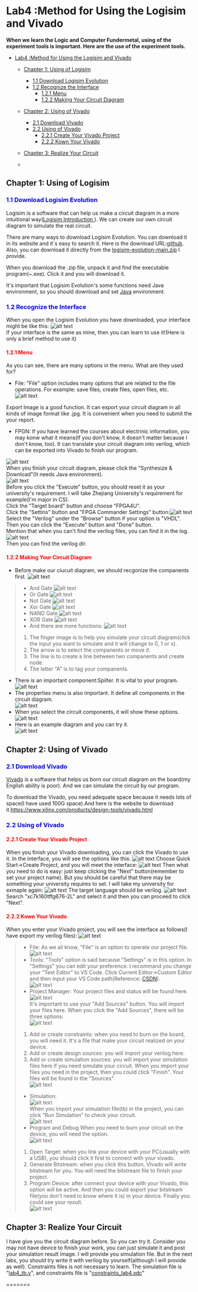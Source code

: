 # Lab4 :Method for Using the Logisim and Vivado

**When we learn the Logic and Computer Fundermetal, using of the experiment tools is important. Here are the use of the experiment tools.**

- [Lab4 :Method for Using the Logisim and Vivado](#lab4-method-for-using-the-logisim-and-vivado)
  - [Chapter 1: Using of Logisim](#chapter-1-using-of-logisim)
    - [1.1 Download Logisim Evolution](#11-download-logisim-evolution)
    - [1.2 Recognize the Interface](#12-recognize-the-interface)
      - [1.2.1 Menu](#121-menu)
      - [1.2.2 Making Your Circuit Diagram](#122-making-your-circuit-diagram)
  - [Chapter 2: Using of Vivado](#chapter-2-using-of-vivado)
    - [2.1 Download Vivado](#21-download-vivado)
    - [2.2 Using of Vivado](#22-using-of-vivado)
      - [2.2.1 Create Your Vivado Project](#221-create-your-vivado-project)
      - [2.2.2 Kown Your Vivado](#222-kown-your-vivado)
  - [Chapter 3: Realize Your Circuit](#chapter-3-realize-your-circuit)
 
  - 
## Chapter 1: Using of Logisim
### <font color=Blue>1.1 Download Logisim Evolution</font>
  Logisim is a software that can help us make a circuit diagram in a more intuitional way(<a href="https://de.wikipedia.org/wiki/Logisim">Logisim Introduction </a>). We can create our own circuit diagram to simulate the real circuit.

  There are many ways to download Logisim Evolution. You can download it in its website and it`s easy to search it. Here is the download URL:<a href="https://github.com/logisim-evolution/logisim-evolution">github</a>. Also, you can download it directly from the [logisim-evolution-main.zip](logisim-evolution-main.zip) I provide.

  When you download the .zip file, unpack it and find the executable program(~.exe). Click it and you will download it.

  It's important that Logisim Evolution's some functions need Java environment, so you should download and set <a href="https://www.java.com/zh-CN/">Java</a> environment.

### <font color=Blue>1.2 Recognize the Interface</font>

  When you open the Logisim Evolution you have downloaded, your interface might be like this:
  ![alt text](image.png)
</b>  
  If your interface is the same as mine, then you can learn to use it!(Here is only a brief method to use it)
#### <font color=Red>1.2.1 Menu</font>
  As you can see, there are many options in the menu. What are they used for?
  + File:
  "File" option includes many options that are related to the file operations. For example: save files, create files, open files, etc.
  ![alt text](image-1.png)
</b>  
  Export Image is a good function. It can export your circuit diagram in all kinds of image format like .jpg. It is convenient when you need to submit the your report.

  + FPGN:
  If you have learned the courses about electrinic information, you may konw what it means(If you don't know, it doesn't matter because I don't know, too). It can translate your circuit diagram into verilog, which can be exported into Vivado to finish our program.

  ![alt text](image-2.png)<br />
  When you finish your circuit diagram, please click the "Synthesize & Download"(It needs Java environment).  
![alt text](<image221.png>)<br />
  Before you click the "Execute" button, you should reset it as your university's requirement. I will take Zhejiang University's requirement for example(I'm major in CS).
</b>  
  Click the "Target board" button and choose "FPGA4U".
</b>  
  Click the "Settins" button and "FPGA Commander Settings" button:![alt text](image-3.png)
</b>  
  Select the "Verilog" under the "Browse" button if your option is "VHDL".
</b>  
  Then you can click the "Execute" button and "Done" button.
</b>  
  Mention that when you can't find the verilog files, you can find it in the log. ![alt text](image-4.png)
</b>  
  Then you can find the verilog dir.

#### <font color=Red>1.2.2 Making Your Circuit Diagram</font></b>
  + Before make our ciucuit diagram, we should recgonize the companents first.
  ![alt text](image-6.png)
  > + And Gate
  ![alt text](image-5.png)
  >+ Or Gate
  ![alt text](image-7.png)
  >+ Not Gate
  ![alt text](image-8.png)
  >+ Xor Gate
  ![alt text](image-9.png)
  >+ NAND Gate
  ![alt text](image-10.png)
  >+ XOR Gate
  ![alt text](image-11.png)
  >+ And there are more functions:
  ![alt text](image-12.png)
  > 1. The finger image is to help you simulate your circuit diagram(click the input you want to simulate and it will change to 0, 1 or x).
  > 2. The arrow is to select the companents or move it.
  > 3. The line is to create a line between two companents and create node.
  > 4. The letter "A" is to tag your companents.

  + There is an important component:Spilter. It is vital to your program. 
  <br />![alt text](image-13.png)<br />
  + The properties menu is also important. It define all components in the circuit diagram.
  <br />![alt text](image-14.png)<br />
  + When you select the circuit components, it will show these options.
  <br />![alt text](image-15.png)<br />
  + Here is an example diagram and you can try it.
  <br />![alt text](lab4.jpg)<br />


## Chapter 2: Using of Vivado
### <font color=Blue>2.1 Download Vivado</font>
  <a href="https://en.wikipedia.org/wiki/Vivado">Vivado</a> is a software that helps us born our circuit diagram on the board(my English ability is poor). And we can simulate the circuit by our program.

  To download the Vivado, you need adequate space because it needs lots of space(I have  used 100G space).And here is the website to download it.<a href="https://www.xilinx.com/products/design-tools/vivado.html">https://www.xilinx.com/products/design-tools/vivado.html</a>

### <font color=Blue>2.2 Using of Vivado</font>
#### <font color=Red>2.2.1 Create Your Vivado Project</font>
  When you finish your Vivado downloading, you can click the Vivado to use it.
  In the interface, you will see the options like this:
  ![alt text](image-16.png)
  Choose Quick Start->Create Project, and you will meet the interface:
  ![alt text](image-17.png)
  Then what you need to do is easy: just keep clicking the "Next" button(remember to set your project name). But you should be careful that there may be something your university requires to set. I will take my university for exmaple again:
  ![alt text](image-18.png)
  The target language should be verilog.
  ![alt text](image-19.png)
  Search "xc7k160tffg676-2L" and select it and then you can proceed to click "Next".

#### <font color=Red>2.2.2 Kown Your Vivado</font>
  When you enter your Vivado project, you will see the interface as follows(I have export my verilog files):
  ![alt text](image-20.png)

  > + File:
  > As we all know, "File" is an option to operate our project file.
  <br />![alt text](image-21.png)<br />
  > + Tools:
  > "Tools" option is said because "Settings" is in this option. In "Settings" you can edit your preference. I recommand you change your "Text Editor" to VS Code. Click Current Editor->Custom Editor and then input your VS Code path(Reference: <a href="https://blog.csdn.net/weixin_44413191/article/details/107516202?utm_medium=distribute.pc_relevant.none-task-blog-2~default~baidujs_utm_term~default-0-107516202-blog-135814994.235^v43^pc_blog_bottom_relevance_base8&spm=1001.2101.3001.4242.1&utm_relevant_index=3">CSDN</a>).
  <br />![alt text](image-22.png)<br />
  > + Project Manager:
  Your project files and status will be found here.
  <br />![alt text](image-23.png)<br />
  > It's important to use your "Add Sources" button. You will import your files here.
  When you click the "Add Sources", there will be three options:
  <br />![alt text](image-24.png)<br />
  > 1. Add or create constraints: when you need to burn on the board, you will need it. It's a file that make your circuit realized on your device.
  > 2. Add or create design sources: you will import your verilog here.
  > 3. Add or create simulation sources: you will import your simulation files here if you need simulate your circuit.
  >   When you import your files you need in the project, then you could click "Finish". Your files will be found in the "Sources".
  <br />![alt text](image-26.png)<br />
  > 
  > + Simulation:
  <br />![alt text](image-25.png)<br />
  When you import your simulation file(tb) in the project, you can click "Run Simulation" to check your circuit.
  <br />![alt text](image-27.png)<br />
  > + Program and Debug
  When you need to burn your circuit on the device, you will need the option.
  <br />![alt text](image-28.png)<br />
  > 1. Open Target: when you link your device with your PC(usually with a USB), you should click it first to connect with your vivado.
  > 2. Generate Bitstream: when you click this button, Vivado will write bitstream for you. You will need the bitstream file to finish your project.
  > 3. Program Device: after connect your device with your Vivado, this option will be active. And then you could export your bitstream file(you don't need to know where it is) in your device.
  Finally you could see your result.
  <br /> ![alt text](776f62d6d18cc4fb247dd451cbb1511.jpg)

## Chapter 3: Realize Your Circuit
  I have give you the circuit diagram before. So you can try it.
  Consider you may not have device to finish your work, you can just simulate it and post your simulation result image.
  I will provide you simulation file. But in the next labs, you should try write it with verilog by yourself(although I will provide as well). Constraints files is not necessary to learn.
  The simulation file is "[lab4_tb.v](lab4_tb.v)", and constraints file is "[constraints_lab4.xdc](constraints_lab4.xdc)"
  
=======
  

